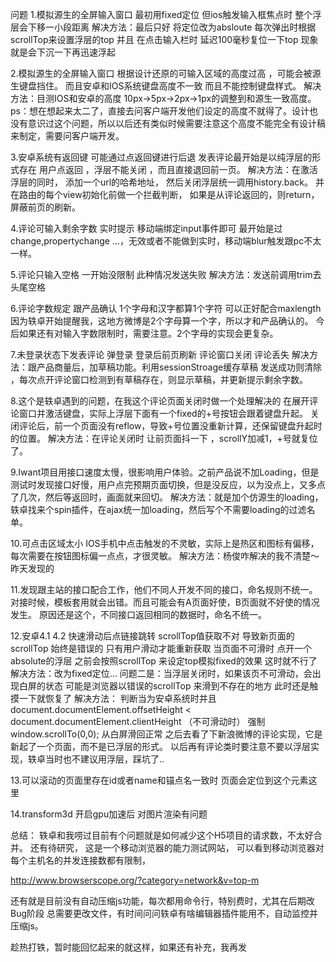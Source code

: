 

问题
1.模拟源生的全屏输入窗口 最初用fixed定位 
但ios触发输入框焦点时  整个浮层会下移一小段距离
解决方法：最后只好 将定位改为absloute 每次弹出时根据scrollTop来设置浮层的top
并且 在点击输入栏时 延迟100毫秒复位一下top 
现象就是会下沉一下再迅速浮起

2.模拟源生的全屏输入窗口 根据设计还原的可输入区域的高度过高 ，可能会被源生键盘挡住。
而且安卓和IOS系统键盘高度不一致 而且不能控制键盘样式。 
解决方法：目测IOS和安卓的高度 10px->5px->2px->1px的调整到和源生一致高度。
ps：想在想起来太二了，直接去问客户端开发他们设定的高度不就得了。设计也没有意识过这个问题，所以以后还有类似时候需要注意这个高度不能完全有设计稿来制定，需要问客户端开发。

3.安卓系统有返回键 可能通过点返回键进行后退 
发表评论最开始是以纯浮层的形式存在 用户点返回 ，浮层不能关闭  ，而且直接退回前一页。
解决方法：在激活浮层的同时， 添加一个url的哈希地址， 然后关闭浮层统一调用history.back。
并在路由的每个view初始化前做一个拦截判断， 如果是从评论返回的，则return，屏蔽前页的刷新。

4.评论可输入剩余字数 实时提示 移动端绑定input事件即可
最开始是过 change,propertychange …，无效或者不能做到实时，移动端blur触发跟pc不太一样。

5.评论只输入空格 一开始没限制 此种情况发送失败
解决方法：发送前调用trim去头尾空格

6.评论字数规定 
跟产品确认 1个字母和汉字都算1个字符 可以正好配合maxlength
因为轶卓开始提醒我，这地方微博是2个字母算一个字，所以才和产品确认的。
今后如果还有对输入字数限制时，需要注意。2个字母的实现会更复杂。

7.未登录状态下发表评论 弹登录 登录后前页刷新 评论窗口关闭 评论丢失
解决方法：跟产品商量后，加草稿功能。利用sessionStroage缓存草稿 发送成功则清除 ，每次点开评论窗口检测到有草稿存在，则显示草稿，并更新提示剩余字数。

8.这个是轶卓遇到的问题，在我这个评论页面关闭时做一个处理解决的
在展开评论窗口并激活键盘，实际上浮层下面有一个fixed的+号按钮会跟着键盘升起。
关闭评论后，前一个页面没有reflow，导致+号位置没重新计算，还保留键盘升起时的位置。
解决方法：在评论关闭时 让前页面抖一下 ，scrollY加减1，+号就复位了。

9.Iwant项目用接口速度太慢，很影响用户体验。之前产品说不加Loading，但是测试时发现接口好慢，用户点完预期页面切换，但是没反应，以为没点上，又多点了几次，然后等返回时，画面就来回切。
解决方法：就是加个仿源生的loading，轶卓找来个spin插件，在ajax统一加loading，然后写个不需要loading的过滤名单。

10.可点击区域太小
IOS手机中点击触发的不灵敏，实际上是热区和图标有偏移，每次需要在按钮图标偏一点点，才很灵敏。
解决方法：杨俊咋解决的我不清楚～昨天发现的

11.发现跟主站的接口配合工作，他们不同人开发不同的接口，命名规则不统一。
对接时候，模板套用就会出错。而且可能会有A页面好使，B页面就不好使的情况发生。
原因还是这个，不同接口返回相同的数据时，命名不统一。

12.安卓4.1 4.2 快速滑动后点链接跳转 scrollTop值获取不对
导致新页面的scrollTop 始终是错误的 只有用户滑动才能重新获取
当页面不可滑时 点开一个absolute的浮层  之前会按照scrollTop 来设定top模拟fixed的效果
这时就不行了
解决方法：改为fixed定位…
问题二是：当浮层关闭时，如果该页不可滑动，会出现白屏的状态
可能是浏览器以错误的scrollTop 来滑到不存在的地方 此时还是触摸一下就恢复了
解决方法：
判断当为安卓系统时并且
document.documentElement.offsetHeight < document.documentElement.clientHeight
（不可滑动时）
强制window.scrollTo(0,0); 从白屏滑回正常
之后去看了下新浪微博的评论实现，它是新起了一个页面，而不是已浮层的形式。
以后再有评论类时要注意不要以浮层实现，轶卓当时也不建议用浮层，踩坑了..


13.可以滚动的页面里存在id或者name和锚点名一致时
页面会定位到这个元素这里

14.transform3d 开启gpu加速后 对图片渲染有问题


总结：
轶卓和我唠过目前有个问题就是如何减少这个H5项目的请求数，不太好合并。
还有待研究，
这是一个移动浏览器的能力测试网站，
可以看到移动浏览器对每个主机名的并发连接数都有限制，


http://www.browserscope.org/?category=network&v=top-m

还有就是目前没有自动压缩js功能，每次都用命令行，特别费时，尤其在后期改Bug阶段 总需要更改文件，有时间问问轶卓有啥编辑器插件能用不，自动监控并压缩js。

趁热打铁，暂时能回忆起来的就这样，如果还有补充，我再发
